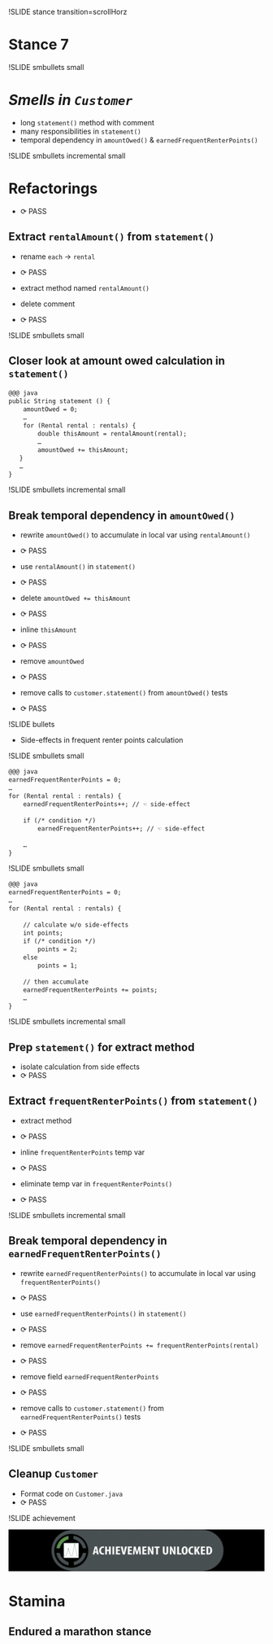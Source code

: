 !SLIDE stance transition=scrollHorz
# Stance 7

!SLIDE smbullets small

*Smells in `Customer`*
======================
* long `statement()` method with comment
* many responsibilities in `statement()`
* temporal dependency in `amountOwed()` & `earnedFrequentRenterPoints()`

!SLIDE smbullets incremental small

Refactorings
============
* <span class="PASS">⟳ PASS</span>

Extract `rentalAmount()` from `statement()`
-------------------------------------------
* rename `each` → `rental`
* <span class="PASS">⟳ PASS</span>

* extract method named `rentalAmount()`
* delete comment
* <span class="PASS">⟳ PASS</span>

!SLIDE smbullets small

Closer look at amount owed calculation in `statement()`
-------------------------------------------------------

    @@@ java
    public String statement () {
        amountOwed = 0;
        …
        for (Rental rental : rentals) {
            double thisAmount = rentalAmount(rental);
            …
            amountOwed += thisAmount;
       }
       …
    }   

!SLIDE smbullets incremental small

Break temporal dependency in `amountOwed()`
-------------------------------------------
* rewrite `amountOwed()` to accumulate in local var using `rentalAmount()`
* <span class="PASS">⟳ PASS</span>

* use `rentalAmount()` in `statement()`
* <span class="PASS">⟳ PASS</span>

* delete `amountOwed += thisAmount`
* <span class="PASS">⟳ PASS</span>

* inline `thisAmount`
* <span class="PASS">⟳ PASS</span>

* remove `amountOwed`
* <span class="PASS">⟳ PASS</span>

* remove calls to `customer.statement()` from `amountOwed()` tests
* <span class="PASS">⟳ PASS</span>

!SLIDE bullets

* Side-effects in frequent renter points calculation

!SLIDE smbullets small

    @@@ java
    earnedFrequentRenterPoints = 0;
    …
    for (Rental rental : rentals) {
        earnedFrequentRenterPoints++; // ☜ side-effect
    
        if (/* condition */)
            earnedFrequentRenterPoints++; // ☜ side-effect
 
        …
    }

!SLIDE smbullets small

    @@@ java
    earnedFrequentRenterPoints = 0;
    …
    for (Rental rental : rentals) {

        // calculate w/o side-effects
        int points;
        if (/* condition */)
            points = 2;
        else
            points = 1;

        // then accumulate
        earnedFrequentRenterPoints += points;
        …
    }

!SLIDE smbullets incremental small

Prep `statement()` for extract method
-------------------------------------
* isolate calculation from side effects
* <span class="PASS">⟳ PASS</span>

Extract `frequentRenterPoints()` from `statement()`
---------------------------------------------------
* extract method
* <span class="PASS">⟳ PASS</span>

* inline `frequentRenterPoints` temp var
* <span class="PASS">⟳ PASS</span>

* eliminate temp var in `frequentRenterPoints()`
* <span class="PASS">⟳ PASS</span>

!SLIDE smbullets incremental small

Break temporal dependency in `earnedFrequentRenterPoints()`
-----------------------------------------------------------
* rewrite `earnedFrequentRenterPoints()` to accumulate in local var using `frequentRenterPoints()`
* <span class="PASS">⟳ PASS</span>

* use `earnedFrequentRenterPoints()` in `statement()`
* <span class="PASS">⟳ PASS</span>

* remove `earnedFrequentRenterPoints += frequentRenterPoints(rental)`
* <span class="PASS">⟳ PASS</span>

* remove field `earnedFrequentRenterPoints`
* <span class="PASS">⟳ PASS</span>

* remove calls to `customer.statement()` from `earnedFrequentRenterPoints()` tests
* <span class="PASS">⟳ PASS</span>

!SLIDE smbullets small

Cleanup `Customer`
-----------------
* Format code on `Customer.java`
* <span class="PASS">⟳ PASS</span>

!SLIDE achievement

![achievement unlocked](achievement_unlocked.png)
# Stamina
## Endured a marathon stance
